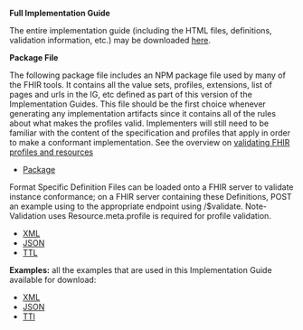 **Full Implementation Guide**

The entire implementation guide (including the HTML files, definitions, validation information, etc.) may be downloaded [here](full-ig.zip).

**Package File**

The following package file includes an NPM package file used by many of the FHIR tools. It contains all the value sets, profiles, extensions, list of pages and urls in the IG, etc defined as part of this version of the Implementation Guides. This file should be the first choice whenever generating any implementation artifacts since it contains all of the rules about what makes the profiles valid. Implementers will still need to be familiar with the content of the specification and profiles that apply in order to make a conformant implementation. See the overview on [validating FHIR profiles and resources](http://hl7.org/fhir/R4/validation.html)

* [Package](package.tgz)

Format Specific Definition Files can be loaded onto a FHIR server to validate instance conformance; on a FHIR server containing these Definitions, POST an example using to the appropriate endpoint using /$validate. 
Note- Validation uses Resource.meta.profile is required for profile validation.

* [XML](definitions.xml.zip)
* [JSON](definitions.json.zip)
* [TTL](definitions.ttl.zip)

**Examples:** all the examples that are used in this Implementation Guide available for download:

* [XML](examples.xml.zip)
* [JSON](examples.json.zip)
* [TTl](examples.ttl.zip)